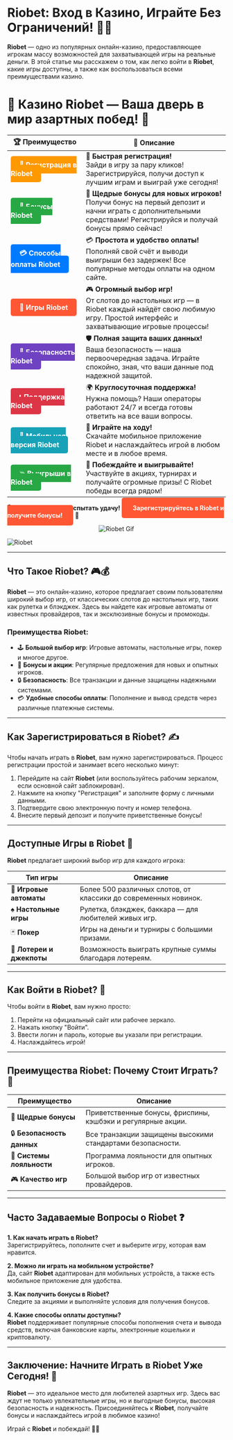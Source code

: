 # **Riobet**: Вход в Казино, Играйте Без Ограничений! 🎰🔥

**Riobet** — одно из популярных онлайн-казино, предоставляющее игрокам массу возможностей для захватывающей игры на реальные деньги. В этой статье мы расскажем о том, как легко войти в **Riobet**, какие игры доступны, а также как воспользоваться всеми преимуществами казино.


# 🎲 **Казино Riobet — Ваша дверь в мир азартных побед!** 🎰

| 🏆 **Преимущество** | 🌟 **Описание** |
|--------------------|-----------------|
| <a href="https://brandplay.link/7xBLTPyj" style="background-color: #ff9900; color: white; padding: 10px 20px; border-radius: 5px; text-decoration: none; font-weight: bold;">🎉 Регистрация в Riobet</a> | 🚀 **Быстрая регистрация!** <br> Зайди в игру за пару кликов! Зарегистрируйся, получи доступ к лучшим играм и выиграй уже сегодня! |
| <a href="https://brandplay.link/7xBLTPyj" style="background-color: #28a745; color: white; padding: 10px 20px; border-radius: 5px; text-decoration: none; font-weight: bold;">🎁 Бонусы Riobet</a> | 🎉 **Щедрые бонусы для новых игроков!** <br> Получи бонус на первый депозит и начни играть с дополнительными средствами! Регистрируйся и получай бонусы прямо сейчас! |
| <a href="https://brandplay.link/7xBLTPyj" style="background-color: #007bff; color: white; padding: 10px 20px; border-radius: 5px; text-decoration: none; font-weight: bold;">💳 Способы оплаты Riobet</a> | 💳 **Простота и удобство оплаты!** <br> Пополняй свой счёт и выводи выигрыши без задержек! Все популярные методы оплаты на одном сайте. |
| <a href="https://brandplay.link/7xBLTPyj" style="background-color: #ff5733; color: white; padding: 10px 20px; border-radius: 5px; text-decoration: none; font-weight: bold;">🎰 Игры Riobet</a> | 🎮 **Огромный выбор игр!** <br> От слотов до настольных игр — в Riobet каждый найдёт свою любимую игру. Простой интерфейс и захватывающие игровые процессы! |
| <a href="https://brandplay.link/7xBLTPyj" style="background-color: #6f42c1; color: white; padding: 10px 20px; border-radius: 5px; text-decoration: none; font-weight: bold;">🔐 Безопасность Riobet</a> | 🛡️ **Полная защита ваших данных!** <br> Ваша безопасность — наша первоочередная задача. Играйте спокойно, зная, что ваши данные под надежной защитой. |
| <a href="https://brandplay.link/7xBLTPyj" style="background-color: #dc3545; color: white; padding: 10px 20px; border-radius: 5px; text-decoration: none; font-weight: bold;">📞 Поддержка Riobet</a> | 🌍 **Круглосуточная поддержка!** <br> Нужна помощь? Наши операторы работают 24/7 и всегда готовы ответить на все ваши вопросы. |
| <a href="https://brandplay.link/7xBLTPyj" style="background-color: #17a2b8; color: white; padding: 10px 20px; border-radius: 5px; text-decoration: none; font-weight: bold;">📱 Мобильная версия Riobet</a> | 📱 **Играйте на ходу!** <br> Скачайте мобильное приложение Riobet и наслаждайтесь игрой в любом месте и в любое время. |
| <a href="https://brandplay.link/7xBLTPyj" style="background-color: #28a745; color: white; padding: 10px 20px; border-radius: 5px; text-decoration: none; font-weight: bold;">💥 Выигрыши в Riobet</a> | 🤑 **Побеждайте и выигрывайте!** <br> Участвуйте в акциях, турнирах и получайте огромные призы! С Riobet победы всегда рядом! |

🎉 **Не упустите шанс испытать удачу!** <a href="https://brandplay.link/7xBLTPyj" style="background-color: #ff5733; color: white; padding: 15px 25px; border-radius: 5px; text-decoration: none; font-weight: bold;">Зарегистрируйтесь в Riobet и получите бонусы!</a> 🌟

<p align="center">
  <img src="https://i.pinimg.com/originals/1d/b3/25/1db325483acbe642c6d4e6fdd73a4988.gif" alt="Riobet Gif">
</p>

![Riobet](https://www.bragazeta.ru/wp-content/uploads/2023/06/riobet1.webp)

---

## Что Такое **Riobet**? 🎮💰

**Riobet** — это онлайн-казино, которое предлагает своим пользователям широкий выбор игр, от классических слотов до настольных игр, таких как рулетка и блэкджек. Здесь вы найдете как игровые автоматы от известных провайдеров, так и эксклюзивные бонусы и промокоды.

### Преимущества **Riobet**:

- 🕹️ **Большой выбор игр**: Игровые автоматы, настольные игры, покер и многое другое.
- 🎁 **Бонусы и акции**: Регулярные предложения для новых и опытных игроков.
- 🔒 **Безопасность**: Все транзакции и данные защищены надежными системами.
- 💳 **Удобные способы оплаты**: Пополнение и вывод средств через различные платежные системы.

---

## Как Зарегистрироваться в **Riobet**? ✍️

Чтобы начать играть в **Riobet**, вам нужно зарегистрироваться. Процесс регистрации простой и занимает всего несколько минут:

1. Перейдите на сайт **Riobet** (или воспользуйтесь рабочим зеркалом, если основной сайт заблокирован).
2. Нажмите на кнопку "Регистрация" и заполните форму с личными данными.
3. Подтвердите свою электронную почту и номер телефона.
4. Внесите первый депозит и получите приветственные бонусы!

---

## Доступные Игры в **Riobet** 🎲

**Riobet** предлагает широкий выбор игр для каждого игрока:

| Тип игры        | Описание                           |
|-----------------|------------------------------------|
| 🎰 **Игровые автоматы** | Более 500 различных слотов, от классики до современных новинок. |
| ♠️ **Настольные игры** | Рулетка, блэкджек, баккара — для любителей живых игр. |
| 🃏 **Покер**         | Игры на деньги и турниры с большими призами. |
| 🎯 **Лотереи и джекпоты** | Возможность выиграть крупные суммы благодаря лотереям. |

---

## Как Войти в **Riobet**? 🔑

Чтобы войти в **Riobet**, вам нужно просто:

1. Перейти на официальный сайт или рабочее зеркало.
2. Нажать кнопку "Войти".
3. Ввести логин и пароль, которые вы указали при регистрации.
4. Наслаждайтесь игрой!

---

## Преимущества **Riobet**: Почему Стоит Играть? 🎯

| Преимущество              | Описание                                 |
|---------------------------|------------------------------------------|
| 💸 **Щедрые бонусы**      | Приветственные бонусы, фриспины, кэшбэки и регулярные акции. |
| 🔒 **Безопасность данных**| Все транзакции защищены высокими стандартами безопасности. |
| 🎉 **Системы лояльности** | Программа лояльности для опытных игроков. |
| 🎮 **Качество игр**       | Большой выбор игр от известных провайдеров. |

---

## Часто Задаваемые Вопросы о **Riobet** ❓

**1. Как начать играть в Riobet?**  
Зарегистрируйтесь, пополните счет и выберите игру, которая вам нравится.

**2. Можно ли играть на мобильном устройстве?**  
Да, сайт **Riobet** адаптирован для мобильных устройств, а также есть мобильное приложение для удобства.

**3. Как получить бонусы в **Riobet**?**  
Следите за акциями и выполняйте условия для получения бонусов.

**4. Какие способы оплаты доступны?**  
**Riobet** поддерживает популярные способы пополнения счета и вывода средств, включая банковские карты, электронные кошельки и криптовалюту.

---

## Заключение: Начните Играть в **Riobet** Уже Сегодня! 🎉

**Riobet** — это идеальное место для любителей азартных игр. Здесь вас ждут не только увлекательные игры, но и выгодные бонусы, высокая безопасность и надежность. Присоединяйтесь к **Riobet**, получайте бонусы и наслаждайтесь игрой в любимое казино!

Играй с **Riobet** и побеждай! 💪🎰
